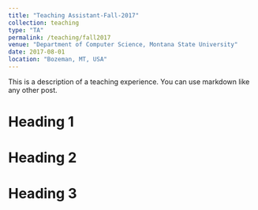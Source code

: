 ```yaml
---
title: "Teaching Assistant-Fall-2017"
collection: teaching
type: "TA"
permalink: /teaching/fall2017
venue: "Department of Computer Science, Montana State University"
date: 2017-08-01
location: "Bozeman, MT, USA"
---
```


This is a description of a teaching experience. You can use markdown like any other post.

Heading 1
======

Heading 2
======

Heading 3
======
